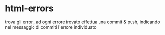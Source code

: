 # html-errors
trova gli errori, ad ogni errore trovato effettua una commit & push, indicando nel messaggio di commiti l'errore individuato
